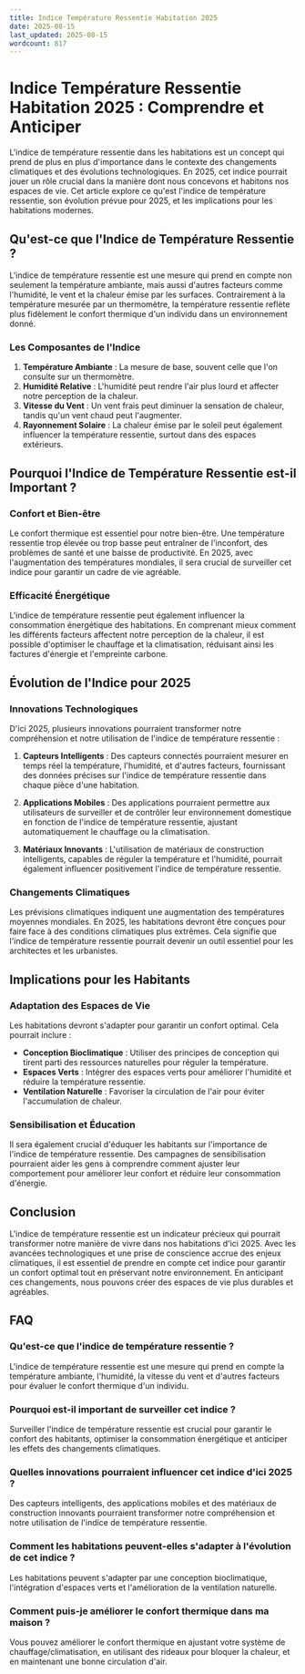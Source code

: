 ```yaml
---
title: Indice Température Ressentie Habitation 2025
date: 2025-08-15
last_updated: 2025-08-15
wordcount: 817
---
```


# Indice Température Ressentie Habitation 2025 : Comprendre et Anticiper

L'indice de température ressentie dans les habitations est un concept qui prend de plus en plus d'importance dans le contexte des changements climatiques et des évolutions technologiques. En 2025, cet indice pourrait jouer un rôle crucial dans la manière dont nous concevons et habitons nos espaces de vie. Cet article explore ce qu'est l'indice de température ressentie, son évolution prévue pour 2025, et les implications pour les habitations modernes.

## Qu'est-ce que l'Indice de Température Ressentie ?

L'indice de température ressentie est une mesure qui prend en compte non seulement la température ambiante, mais aussi d'autres facteurs comme l'humidité, le vent et la chaleur émise par les surfaces. Contrairement à la température mesurée par un thermomètre, la température ressentie reflète plus fidèlement le confort thermique d'un individu dans un environnement donné.

### Les Composantes de l'Indice

1. **Température Ambiante** : La mesure de base, souvent celle que l'on consulte sur un thermomètre.
2. **Humidité Relative** : L'humidité peut rendre l'air plus lourd et affecter notre perception de la chaleur.
3. **Vitesse du Vent** : Un vent frais peut diminuer la sensation de chaleur, tandis qu'un vent chaud peut l'augmenter.
4. **Rayonnement Solaire** : La chaleur émise par le soleil peut également influencer la température ressentie, surtout dans des espaces extérieurs.

## Pourquoi l'Indice de Température Ressentie est-il Important ?

### Confort et Bien-être

Le confort thermique est essentiel pour notre bien-être. Une température ressentie trop élevée ou trop basse peut entraîner de l'inconfort, des problèmes de santé et une baisse de productivité. En 2025, avec l'augmentation des températures mondiales, il sera crucial de surveiller cet indice pour garantir un cadre de vie agréable.

### Efficacité Énergétique

L'indice de température ressentie peut également influencer la consommation énergétique des habitations. En comprenant mieux comment les différents facteurs affectent notre perception de la chaleur, il est possible d'optimiser le chauffage et la climatisation, réduisant ainsi les factures d'énergie et l'empreinte carbone.

## Évolution de l'Indice pour 2025

### Innovations Technologiques

D'ici 2025, plusieurs innovations pourraient transformer notre compréhension et notre utilisation de l'indice de température ressentie :

1. **Capteurs Intelligents** : Des capteurs connectés pourraient mesurer en temps réel la température, l'humidité, et d'autres facteurs, fournissant des données précises sur l'indice de température ressentie dans chaque pièce d'une habitation.
   
2. **Applications Mobiles** : Des applications pourraient permettre aux utilisateurs de surveiller et de contrôler leur environnement domestique en fonction de l'indice de température ressentie, ajustant automatiquement le chauffage ou la climatisation.

3. **Matériaux Innovants** : L'utilisation de matériaux de construction intelligents, capables de réguler la température et l'humidité, pourrait également influencer positivement l'indice de température ressentie.

### Changements Climatiques

Les prévisions climatiques indiquent une augmentation des températures moyennes mondiales. En 2025, les habitations devront être conçues pour faire face à des conditions climatiques plus extrêmes. Cela signifie que l'indice de température ressentie pourrait devenir un outil essentiel pour les architectes et les urbanistes.

## Implications pour les Habitants

### Adaptation des Espaces de Vie

Les habitations devront s'adapter pour garantir un confort optimal. Cela pourrait inclure :

- **Conception Bioclimatique** : Utiliser des principes de conception qui tirent parti des ressources naturelles pour réguler la température.
- **Espaces Verts** : Intégrer des espaces verts pour améliorer l'humidité et réduire la température ressentie.
- **Ventilation Naturelle** : Favoriser la circulation de l'air pour éviter l'accumulation de chaleur.

### Sensibilisation et Éducation

Il sera également crucial d'éduquer les habitants sur l'importance de l'indice de température ressentie. Des campagnes de sensibilisation pourraient aider les gens à comprendre comment ajuster leur comportement pour améliorer leur confort et réduire leur consommation d'énergie.

## Conclusion

L'indice de température ressentie est un indicateur précieux qui pourrait transformer notre manière de vivre dans nos habitations d'ici 2025. Avec les avancées technologiques et une prise de conscience accrue des enjeux climatiques, il est essentiel de prendre en compte cet indice pour garantir un confort optimal tout en préservant notre environnement. En anticipant ces changements, nous pouvons créer des espaces de vie plus durables et agréables.

## FAQ

### Qu'est-ce que l'indice de température ressentie ?

L'indice de température ressentie est une mesure qui prend en compte la température ambiante, l'humidité, la vitesse du vent et d'autres facteurs pour évaluer le confort thermique d'un individu.

### Pourquoi est-il important de surveiller cet indice ?

Surveiller l'indice de température ressentie est crucial pour garantir le confort des habitants, optimiser la consommation énergétique et anticiper les effets des changements climatiques.

### Quelles innovations pourraient influencer cet indice d'ici 2025 ?

Des capteurs intelligents, des applications mobiles et des matériaux de construction innovants pourraient transformer notre compréhension et notre utilisation de l'indice de température ressentie.

### Comment les habitations peuvent-elles s'adapter à l'évolution de cet indice ?

Les habitations peuvent s'adapter par une conception bioclimatique, l'intégration d'espaces verts et l'amélioration de la ventilation naturelle.

### Comment puis-je améliorer le confort thermique dans ma maison ?

Vous pouvez améliorer le confort thermique en ajustant votre système de chauffage/climatisation, en utilisant des rideaux pour bloquer la chaleur, et en maintenant une bonne circulation d'air.